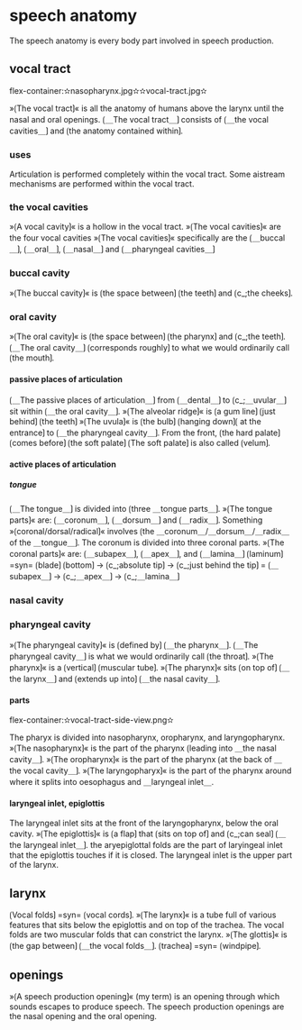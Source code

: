 # speech anatomy

The speech anatomy is every body part involved in speech production.

## vocal tract

flex-container:✫nasopharynx.jpg✫✫vocal-tract.jpg✫

»⟮The vocal tract⟯« is all the anatomy of humans above the larynx until the nasal and oral openings.
⟮＿The vocal tract＿⟯ consists of ⟮＿the vocal cavities＿⟯ and ⟮the anatomy contained within⟯.

### uses

Articulation is performed completely within the vocal tract.
Some aistream mechanisms are performed within the vocal tract.

### the vocal cavities

»⟮A vocal cavity⟯« is a hollow in the vocal tract.
»⟮The vocal cavities⟯« are the four vocal cavities
»⟮The vocal cavities⟯« specifically are the ⟮＿buccal＿⟯, ⟮＿oral＿⟯, ⟮＿nasal＿⟯ and ⟮＿pharyngeal cavities＿⟯ 

### buccal cavity

»⟮The buccal cavity⟯« is ⟮the space between⟯ ⟮the teeth⟯ and ⟮c_;the cheeks⟯.

### oral cavity

»⟮The oral cavity⟯« is ⟮the space between⟯ ⟮the pharynx⟯ and ⟮c_;the teeth⟯.
⟮＿The oral cavity＿⟯ ⟮corresponds roughly⟯ to what we would ordinarily call ⟮the mouth⟯.

#### passive places of articulation

⟮＿The passive places of articulation＿⟯ from ⟮＿dental＿⟯ to ⟮c_;＿uvular＿⟯ sit within ⟮＿the oral cavity＿⟯.
»⟮The alveolar ridge⟯« is ⟮a gum line⟯ ⟮just behind⟯ ⟮the teeth⟯
»⟮The uvula⟯« is ⟮the bulb⟯ ⟮hanging down⟯⟮ at the entrance⟯ to ⟮＿the pharyngeal cavity＿⟯.
From the front, ⟮the hard palate⟯ ⟮comes before⟯ ⟮the soft palate⟯
⟮The soft palate⟯ is also called ⟮velum⟯.

#### active places of articulation

##### tongue

⟮＿The tongue＿⟯ is divided into ⟮three ＿tongue parts＿⟯.
»⟮The tongue parts⟯« are: ⟮＿coronum＿⟯, ⟮＿dorsum＿⟯ and ⟮＿radix＿⟯.
Something »⟮coronal/dorsal/radical⟯« involves ⟮the ＿coronum＿/＿dorsum＿/＿radix＿ of the ＿tongue＿⟯.
The coronum is divided into three coronal parts.
»⟮The coronal parts⟯« are: ⟮＿subapex＿⟯, ⟮＿apex＿⟯, and ⟮＿lamina＿⟯
⟮laminum⟯ =syn= ⟮blade⟯
⟮bottom⟯ → ⟮c_;absolute tip⟯ → ⟮c_;just behind the tip⟯ = ⟮＿subapex＿⟯ → ⟮c_;＿apex＿⟯ → ⟮c_;＿lamina＿⟯

### nasal cavity

### pharyngeal cavity

»⟮The pharyngeal cavity⟯« is ⟮defined by⟯ ⟮＿the pharynx＿⟯.
⟮＿The pharyngeal cavity＿⟯ is what we would ordinarily call ⟮the throat⟯.
»⟮The pharynx⟯« is a ⟮vertical⟯ ⟮muscular tube⟯.
»⟮The pharynx⟯« sits ⟮on top of⟯ ⟮＿the larynx＿⟯ and ⟮extends up into⟯ ⟮＿the nasal cavity＿⟯.

#### parts

flex-container:✫vocal-tract-side-view.png✫

The pharyx is divided into nasopharynx, oropharynx, and laryngopharynx.
»⟮The nasopharynx⟯« is the part of the pharynx ⟮leading into ＿the nasal cavity＿⟯.
»⟮The oropharynx⟯« is the part of the pharynx ⟮at the back of ＿the vocal cavity＿⟯.
»⟮The laryngopharyx⟯« is the part of the pharynx around where it splits into oesophagus and ＿laryngeal inlet＿.

#### laryngeal inlet, epiglottis

The laryngeal inlet sits at the front of the laryngopharynx, below the oral cavity.
»⟮The epiglottis⟯« is ⟮a flap⟯ that ⟮sits on top of⟯ and ⟮c_;can seal⟯ ⟮＿the laryngeal inlet＿⟯.
the aryepiglottal folds are the part of laryingeal inlet that the epiglottis touches if it is closed.
The laryngeal inlet is the upper part of the larynx.

## larynx

⟮Vocal folds⟯ =syn= ⟮vocal cords⟯.
»⟮The larynx⟯« is a tube full of various features that sits below the epiglottis and on top of the trachea.
The vocal folds are two muscular folds that can constrict the larynx.
»⟮The glottis⟯« is ⟮the gap between⟯ ⟮＿the vocal folds＿⟯.
⟮trachea⟯ =syn= ⟮windpipe⟯.

## openings

»⟮A speech production opening⟯« (my term) is an opening through which sounds escapes to produce speech.
The speech production openings are the nasal opening and the oral opening.